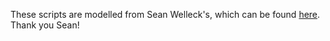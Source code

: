 These scripts are modelled from Sean Welleck's, which can be found [here](https://github.com/wellecks/naturalproofs/blob/master/notebooks/parse_proofwiki.ipynb). Thank you Sean!

